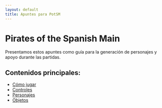 ```yaml
---
layout: default
title: Apuntes para PotSM
---
```


# Pirates of the Spanish Main

Presentamos estos apuntes como guía para la generación de personajes y apoyo durante las partidas.

## Contenidos principales:
- [Cómo jugar](paginas/como-jugar.md)
- [Controles](paginas/reglas_navales.md) 
- [Personajes](paginas/creacion_pjs.md)
- [Objetos](paginas/tablas.md)